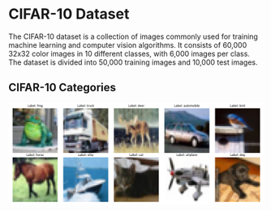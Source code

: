 # CIFAR-10 Dataset

The CIFAR-10 dataset is a collection of images commonly used for training machine learning and computer vision algorithms.
It consists of 60,000 32x32 color images in 10 different classes, with 6,000 images per class. The dataset is divided into 50,000 training images and 10,000 test images.

## CIFAR-10 Categories

![CIFAR Categories](images/cifar-10-labels.png)
